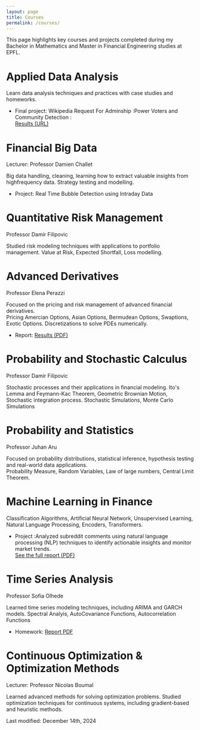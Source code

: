 ```yaml
---
layout: page
title: Courses
permalink: /courses/
---
```


This page highlights key courses and projects completed during my Bachelor in Mathematics and Master in Financial Engineering studies at EPFL.

# Applied Data Analysis
Learn data analysis techniques and practices with case studies and homeworks.
- Final project: Wikipedia Request For Adminship :Power Voters and Community Detection :    
[Results (URL)](https://epfl-ada.github.io/ada-2024-project-supercoolteamname2024/)

# Financial Big Data
Lecturer: Professor Damien Challet

Big data handling, cleaning, learning how to extract valuable insights from highfrequency data. Strategy testing and modelling.
- Project: Real Time Bubble Detection using Intraday Data

# Quantitative Risk Management
Professor Damir Filipovic  

Studied risk modeling techniques with applications to portfolio management.
Value at Risk, Expected Shortfall, Loss modelling.

# Advanced Derivatives
Professor Elena Perazzi

Focused on the pricing and risk management of advanced financial derivatives.  
Pricing Amercian Options, Asian Options, Bermudean Options, Swaptions, Exotic Options.
Discretizations to solve PDEs numerically.

- Report: [Results (PDF)](/assets/files/AD.pdf)

# Probability and Stochastic Calculus
Professor Damir Filipovic  

 Stochastic processes and their applications in financial modeling. 
 Ito's Lemma and Feymann-Kac Theorem, Geometric Brownian Motion, Stochastic integration process. Stochastic Simulations, Monte Carlo Simulations


# Probability and Statistics
Professor Juhan Aru  

Focused on probability distributions, statistical inference, hypothesis testing and real-world data applications.  
Probability Measure, Random Variables, Law of large numbers, Central Limit Theorem.

# Machine Learning in Finance 
Classification Algorithms, Artificial Neural Network, Unsupervised Learning, Natural Language Processing, Encoders, Transformers.

- Project :Analyzed subreddit comments using natural language processing (NLP) techniques to identify actionable insights and monitor market trends.  
[See the full report (PDF)](/assets/files/ML_project.pdf)

# Time Series Analysis
Professor Sofia Olhede

Learned time series modeling techniques, including ARIMA and GARCH models.  Spectral Analyis, AutoCovariance Functions, Autocorrelation Functions
- Homework: [Report PDF](/assets/files/Time_Series_Assignement-6.pdf)


# Continuous Optimization & Optimization Methods
Lecturer: Professor Nicolas Boumal

Learned advanced methods for solving optimization problems.
Studied optimization techniques for continuous systems, including gradient-based and heuristic methods.  


Last modified: December 14th, 2024
